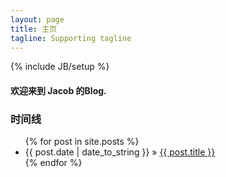 ```yaml
---
layout: page
title: 主页
tagline: Supporting tagline
---
```

{% include JB/setup %}

#### 欢迎来到 Jacob 的Blog.
### 时间线

<ul class="posts">
  {% for post in site.posts %}
    <li><span>{{ post.date | date_to_string }}</span> &raquo; <a href="{{ BASE_PATH }}{{ post.url }}">{{ post.title }}</a></li>
  {% endfor %}
</ul>


